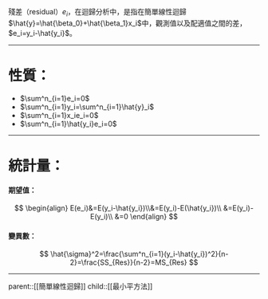 殘差（residual）$e_i$，在迴歸分析中，是指在簡單線性迴歸$\hat{y}=\hat{\beta_0}+\hat{\beta_1}x_i$中，觀測值以及配適值之間的差，$e_i=y_i-\hat{y_i}$。
- - -
# 性質：
- $\sum^n_{i=1}e_i=0$
- $\sum^n_{i=1}y_i=\sum^n_{i=1}\hat{y}_i$
- $\sum^n_{i=1}x_ie_i=0$
- $\sum^n_{i=1}\hat{y_i}e_i=0$
- - -
# 統計量：

#### 期望值：
$$
\begin{align}
E(e_i)&=E(y_i-\hat{y_i})\\&=E(y_i)-E(\hat{y_i})\\
&=E(y_i)-E(y_i)\\
&=0
\end{align}
$$
#### 變異數：
 $$
 \hat{\sigma}^2=\frac{\sum^n_{i=1}(y_i-\hat{y_i})^2}{n-2}=\frac{SS_{Res}}{n-2}=MS_{Res}
 $$
- - -
parent::[[簡單線性迴歸]]
child::[[最小平方法]]